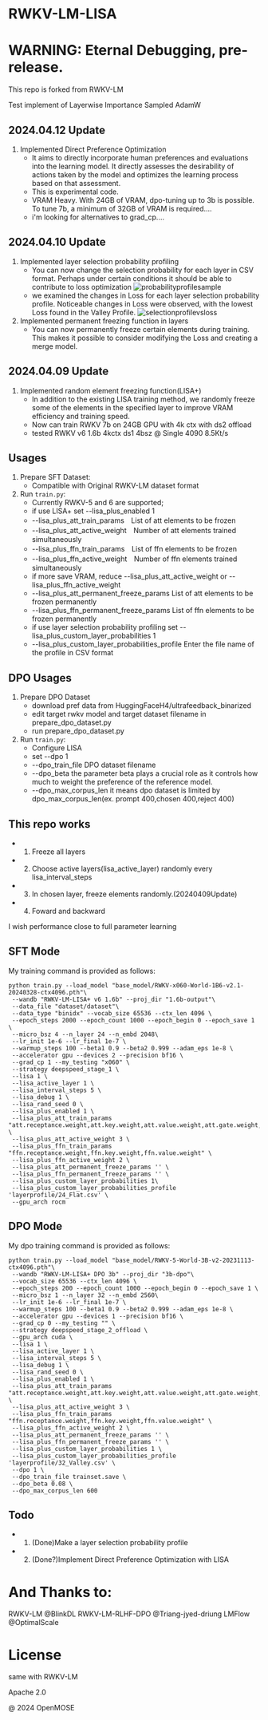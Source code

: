# RWKV-LM-LISA

# WARNING: Eternal Debugging, pre-release.
This repo is forked from RWKV-LM

Test implement of Layerwise Importance Sampled AdamW
## 2024.04.12 Update
1. Implemented Direct Preference Optimization
   - It aims to directly incorporate human preferences and evaluations into the learning model. It directly assesses the desirability of actions taken by the model and optimizes the learning process based on that assessment.
   - This is experimental code.
   - VRAM Heavy. With 24GB of VRAM, dpo-tuning up to 3b is possible. To tune 7b, a minimum of 32GB of VRAM is required....
   - i'm looking for alternatives to grad_cp....
## 2024.04.10 Update
1. Implemented layer selection probability profiling
   - You can now change the selection probability for each layer in CSV format. Perhaps under certain conditions it should be able to contribute to loss optimization
![probabilityprofilesample](probabilityprofilesample.jpg)
   - we examined the changes in Loss for each layer selection probability profile. Noticeable changes in Loss were observed, with the lowest Loss found in the Valley Profile.
![selectionprofilevsloss](selectionprofilevsloss.jpeg)
2. Implemented permanent freezing function in layers
   - You can now permanently freeze certain elements during training. This makes it possible to consider modifying the Loss and creating a merge model.
## 2024.04.09 Update
1. Implemented random element freezing function(LISA+)
   - In addition to the existing LISA training method, we randomly freeze some of the elements in the specified layer to improve VRAM efficiency and training speed.
   - Now can train RWKV 7b on 24GB GPU with 4k ctx with ds2 offload
   - tested RWKV v6 1.6b 4kctx ds1 4bsz @ Single 4090 8.5Kt/s 

## Usages
1. Prepare SFT Dataset:
   - Compatible with Original RWKV-LM dataset format
2. Run `train.py`:
   - Currently RWKV-5 and 6 are supported;
   - if use LISA+ set --lisa_plus_enabled 1
   - --lisa_plus_att_train_params　List of att elements to be frozen
   - --lisa_plus_att_active_weight　Number of att elements trained simultaneously
   - --lisa_plus_ffn_train_params　List of ffn elements to be frozen
   - --lisa_plus_ffn_active_weight　Number of ffn elements trained simultaneously
   - if more save VRAM, reduce --lisa_plus_att_active_weight or --lisa_plus_ffn_active_weight
   - --lisa_plus_att_permanent_freeze_params List of att elements to be frozen permanently
   - --lisa_plus_ffn_permanent_freeze_params List of ffn elements to be frozen permanently
   - if use layer selection probability profiling set --lisa_plus_custom_layer_probabilities 1
   - --lisa_plus_custom_layer_probabilities_profile Enter the file name of the profile in CSV format

## DPO Usages
1. Prepare DPO Dataset
   - download pref data from HuggingFaceH4/ultrafeedback_binarized
   - edit target rwkv model and target dataset filename in prepare_dpo_dataset.py
   - run prepare_dpo_dataset.py
2. Run `train.py`:
   - Configure LISA
   - set --dpo 1
   - --dpo_train_file DPO dataset filename
   - --dpo_beta the parameter beta plays a crucial role as it controls how much to weight the preference of the reference model.
   - --dpo_max_corpus_len it means dpo dataset is limited by dpo_max_corpus_len(ex. prompt 400,chosen 400,reject 400)


## This repo works
   - 1. Freeze all layers
   - 2. Choose active layers(lisa_active_layer) randomly every lisa_interval_steps
   - 3. In chosen layer, freeze elements randomly.(20240409Update)   
   - 4. Foward and backward

I wish performance close to full parameter learning
 
## SFT Mode
My training command is provided as follows:
```
python train.py --load_model "base_model/RWKV-x060-World-1B6-v2.1-20240328-ctx4096.pth"\
 --wandb "RWKV-LM-LISA+ v6 1.6b" --proj_dir "1.6b-output"\
 --data_file "dataset/dataset"\
 --data_type "binidx" --vocab_size 65536 --ctx_len 4096 \
 --epoch_steps 2000 --epoch_count 1000 --epoch_begin 0 --epoch_save 1 \
 --micro_bsz 4 --n_layer 24 --n_embd 2048\
 --lr_init 1e-6 --lr_final 1e-7 \
 --warmup_steps 100 --beta1 0.9 --beta2 0.999 --adam_eps 1e-8 \
 --accelerator gpu --devices 2 --precision bf16 \
 --grad_cp 1 --my_testing "x060" \
 --strategy deepspeed_stage_1 \
 --lisa 1 \
 --lisa_active_layer 1 \
 --lisa_interval_steps 5 \
 --lisa_debug 1 \
 --lisa_rand_seed 0 \
 --lisa_plus_enabled 1 \
 --lisa_plus_att_train_params "att.receptance.weight,att.key.weight,att.value.weight,att.gate.weight,att.output.weight" \
 --lisa_plus_att_active_weight 3 \
 --lisa_plus_ffn_train_params "ffn.receptance.weight,ffn.key.weight,ffn.value.weight" \
 --lisa_plus_ffn_active_weight 2 \
 --lisa_plus_att_permanent_freeze_params '' \
 --lisa_plus_ffn_permanent_freeze_params '' \
 --lisa_plus_custom_layer_probabilities 1\
 --lisa_plus_custom_layer_probabilities_profile 'layerprofile/24_Flat.csv' \
 --gpu_arch rocm
```

## DPO Mode
My dpo training command is provided as follows:
```
python train.py --load_model "base_model/RWKV-5-World-3B-v2-20231113-ctx4096.pth"\
 --wandb "RWKV-LM-LISA+ DPO 3b" --proj_dir "3b-dpo"\
 --vocab_size 65536 --ctx_len 4096 \
 --epoch_steps 200 --epoch_count 1000 --epoch_begin 0 --epoch_save 1 \
 --micro_bsz 1 --n_layer 32 --n_embd 2560\
 --lr_init 1e-6 --lr_final 1e-7 \
 --warmup_steps 100 --beta1 0.9 --beta2 0.999 --adam_eps 1e-8 \
 --accelerator gpu --devices 1 --precision bf16 \
 --grad_cp 0 --my_testing "" \
 --strategy deepspeed_stage_2_offload \
 --gpu_arch cuda \
 --lisa 1 \
 --lisa_active_layer 1 \
 --lisa_interval_steps 5 \
 --lisa_debug 1 \
 --lisa_rand_seed 0 \
 --lisa_plus_enabled 1 \
 --lisa_plus_att_train_params "att.receptance.weight,att.key.weight,att.value.weight,att.gate.weight,att.output.weight" \
 --lisa_plus_att_active_weight 3 \
 --lisa_plus_ffn_train_params "ffn.receptance.weight,ffn.key.weight,ffn.value.weight" \
 --lisa_plus_ffn_active_weight 2 \
 --lisa_plus_att_permanent_freeze_params '' \
 --lisa_plus_ffn_permanent_freeze_params '' \
 --lisa_plus_custom_layer_probabilities 1 \
 --lisa_plus_custom_layer_probabilities_profile 'layerprofile/32_Valley.csv' \
 --dpo 1 \
 --dpo_train_file trainset.save \
 --dpo_beta 0.08 \
 --dpo_max_corpus_len 600
```

## Todo
   - 1. (Done)Make a layer selection probability profile
   - 2. (Done?)Implement Direct Preference Optimization with LISA


# And Thanks to:
RWKV-LM @BlinkDL
RWKV-LM-RLHF-DPO @Triang-jyed-driung
LMFlow @OptimalScale



# License
same with RWKV-LM

Apache 2.0


@ 2024 OpenMOSE
